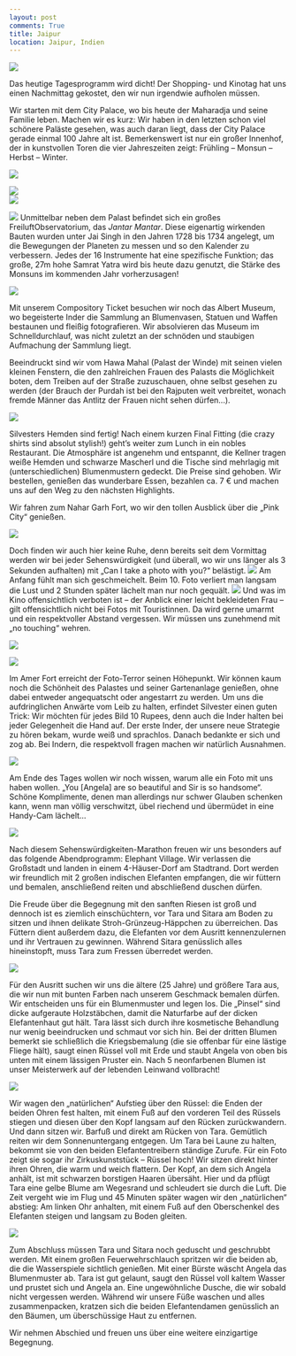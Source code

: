 ```yaml
---
layout: post
comments: True
title: Jaipur
location: Jaipur, Indien
---
```

<p>
<a href='http://whataboutas.data.s3.amazonaws.com/images/2015-04-19-jaipur/DSC_2412.JPG' data-lightbox='Post' title='Wintertor im City Palace von Jaipur (Detail)'
><img class='img-wide' src='http://whataboutas.data.s3.amazonaws.com/images/2015-04-19-jaipur/previews/DSC_2412.jpg' /></a>
</p>
<p>
Das heutige Tagesprogramm wird dicht! Der Shopping- und Kinotag hat uns einen Nachmittag gekostet, den wir nun irgendwie aufholen müssen.
</p>
<p>
Wir starten mit dem City Palace, wo bis heute der Maharadja und seine Familie leben. Machen wir es kurz: Wir haben in den letzten schon viel schönere Paläste gesehen, was auch daran liegt, dass der City Palace gerade einmal 100 Jahre alt ist. Bemerkenswert ist nur ein großer Innenhof, der in kunstvollen Toren die vier Jahreszeiten zeigt: Frühling – Monsun – Herbst – Winter.
</p>
<p>
<a href='http://whataboutas.data.s3.amazonaws.com/images/2015-04-19-jaipur/DSC_2436.JPG' data-lightbox='Post' title='Wir vor dem Monsun-Tor'
><img class='img-wide' src='http://whataboutas.data.s3.amazonaws.com/images/2015-04-19-jaipur/DSC_2436.JPG' /></a>
</p>
<div class='image-frame'>
<div class='nailthumb-container square-thumb'><a href='http://whataboutas.data.s3.amazonaws.com/images/2015-04-19-jaipur/DSC_2434.JPG' class='imageslink' data-lightbox='Post' title='Bronzetür im Palast'><img class='images' src='http://whataboutas.data.s3.amazonaws.com/images/2015-04-19-jaipur/thumbs/DSC_2434.JPG' /></a>
</div>
<div class='nailthumb-container square-thumb'><a href='http://whataboutas.data.s3.amazonaws.com/images/2015-04-19-jaipur/DSC_2427.JPG' class='imageslink' data-lightbox='Post' title='Der City Palace von Jaipur'><img class='images' src='http://whataboutas.data.s3.amazonaws.com/images/2015-04-19-jaipur/thumbs/DSC_2427.JPG' /></a>
</div>
</div>
<p>
<a href='http://whataboutas.data.s3.amazonaws.com/images/2015-04-19-jaipur/DSC_2467.JPG' class='imageslink' data-lightbox='Post' title='Jantar Mantar'><img class='rechts' src='http://whataboutas.data.s3.amazonaws.com/images/2015-04-19-jaipur/thumbs/DSC_2467.JPG' /></a>
Unmittelbar neben dem Palast befindet sich ein großes FreiluftObservatorium, das <i>Jantar Mantar</i>.
Diese eigenartig wirkenden Bauten wurden unter Jai Singh in den Jahren 1728 bis 1734 angelegt, um die Bewegungen der Planeten zu messen und so den Kalender zu verbessern. Jedes der 16 Instrumente hat eine spezifische Funktion; das große, 27m hohe Samrat Yatra wird bis heute dazu genutzt, die Stärke des Monsuns im kommenden Jahr vorherzusagen!
</p>
<p>
<a href='http://whataboutas.data.s3.amazonaws.com/images/2015-04-19-jaipur/DSC_2462.JPG' data-lightbox='Post' title='Das Observatorium Jantar Mantar - Bauten zur Beobachtung einzelner Sternzeichen'><img class='img-wide' src='http://whataboutas.data.s3.amazonaws.com/images/2015-04-19-jaipur/DSC_2462.JPG' /></a>
</p>
<p>
Mit unserem Compository Ticket besuchen wir noch das Albert Museum, wo begeisterte Inder die Sammlung an Blumenvasen, Statuen und Waffen bestaunen und fleißig fotografieren. Wir absolvieren das Museum im Schnelldurchlauf, was nicht zuletzt an der schnöden und staubigen Aufmachung der Sammlung liegt.
</p>
<p>
Beeindruckt sind wir vom Hawa Mahal (Palast der Winde) mit seinen vielen kleinen Fenstern, die den zahlreichen Frauen des Palasts die Möglichkeit boten, dem Treiben auf der Straße zuzuschauen, ohne selbst gesehen zu werden (der Brauch der Purdah ist bei den Rajputen weit verbreitet, wonach fremde Männer das Antlitz der Frauen nicht sehen dürfen...).
</p>
<p>
<a href='http://whataboutas.data.s3.amazonaws.com/images/2015-04-19-jaipur/DSC_2355.JPG' data-lightbox='Post' title='Hawa Mahal - Palast der Winde'><img class='img-wide' src='http://whataboutas.data.s3.amazonaws.com/images/2015-04-19-jaipur/DSC_2355.JPG' /></a>
</p>
<p>
Silvesters Hemden sind fertig! Nach einem kurzen Final Fitting (die crazy shirts sind absolut stylish!) geht’s weiter zum Lunch in ein nobles Restaurant. Die Atmosphäre ist angenehm und entspannt, die Kellner tragen weiße Hemden und schwarze Mascherl und die Tische sind mehrlagig mit (unterschiedlichen) Blumenmustern gedeckt. Die Preise sind gehoben. Wir bestellen, genießen das wunderbare Essen, bezahlen ca. 7 € und machen uns auf den Weg zu den nächsten Highlights.
</p>
<p>
Wir fahren zum Nahar Garh Fort, wo wir den tollen Ausblick über die „Pink City“ genießen.
</p>
<p>
<a href='http://whataboutas.data.s3.amazonaws.com/images/2015-04-19-jaipur/DSC_2540.JPG' data-lightbox='Post' title='Blick über die Mauern des Nahar Garh Fort auf Jaipur'><img class='img-wide' src='http://whataboutas.data.s3.amazonaws.com/images/2015-04-19-jaipur/DSC_2540.JPG' /></a>
</p>
<p>
Doch finden wir auch hier keine Ruhe, denn bereits seit dem Vormittag werden wir bei jeder Sehenswürdigkeit (und überall, wo wir uns länger als 3 Sekunden aufhalten) mit „Can I take a photo with you?“ belästigt.
<a href='http://whataboutas.data.s3.amazonaws.com/images/2015-04-19-jaipur/DSC_2568.JPG' class='imageslink' data-lightbox='Post' title='Im Nahar Garh Fort'><img class='rechts' src='http://whataboutas.data.s3.amazonaws.com/images/2015-04-19-jaipur/thumbs/DSC_2568.JPG' /></a>
Am Anfang fühlt man sich geschmeichelt. Beim 10. Foto verliert man langsam die Lust und 2 Stunden später lächelt man nur noch gequält.
<a href='http://whataboutas.data.s3.amazonaws.com/images/2015-04-19-jaipur/DSC_2553.JPG' class='imageslink' data-lightbox='Post' title='Im Nahar Garh Fort'><img class='links' src='http://whataboutas.data.s3.amazonaws.com/images/2015-04-19-jaipur/thumbs/DSC_2553.JPG' /></a>
Und was im Kino offensichtlich verboten ist – der Anblick einer leicht bekleideten Frau – gilt offensichtlich nicht bei  Fotos mit Touristinnen. Da wird gerne umarmt und ein respektvoller Abstand vergessen. Wir müssen uns zunehmend mit „no touching“ wehren.
</p>
<p>
<a href='http://whataboutas.data.s3.amazonaws.com/images/2015-04-19-jaipur/DSC_2575.JPG' data-lightbox='Post' title='Affe im Nahar Garh Fort'><img class='img-wide' src='http://whataboutas.data.s3.amazonaws.com/images/2015-04-19-jaipur/DSC_2575.JPG' /></a>
</p>
<p>
<a href='http://whataboutas.data.s3.amazonaws.com/images/2015-04-19-jaipur/DSC_2582.JPG' data-lightbox='Post' title='Affe (diesmal ein echter!) im Nahar Garh Fort'><img class='img-wide' src='http://whataboutas.data.s3.amazonaws.com/images/2015-04-19-jaipur/DSC_2582.JPG' /></a>
</p>
<p>
Im Amer Fort erreicht der Foto-Terror seinen Höhepunkt. Wir können kaum noch die Schönheit des Palastes und seiner Gartenanlage genießen, ohne dabei entweder angequatscht oder angestarrt zu werden. Um uns die aufdringlichen Anwärte vom Leib zu halten, erfindet Silvester einen guten Trick: Wir möchten für jedes Bild 10 Rupees, denn auch die Inder halten bei jeder Gelegenheit die Hand auf. Der erste Inder, der unsere neue Strategie zu hören bekam, wurde weiß und sprachlos. Danach bedankte er sich und zog ab. Bei Indern, die respektvoll fragen machen wir natürlich Ausnahmen.
</p>
<p>
<a href='http://whataboutas.data.s3.amazonaws.com/images/2015-04-19-jaipur/DSC_2673.JPG' data-lightbox='Post' title='Angela beim Fotoshooting'><img class='img-wide' src='http://whataboutas.data.s3.amazonaws.com/images/2015-04-19-jaipur/DSC_2673.JPG' /></a>
</p>
<p>
Am Ende des Tages wollen wir noch wissen, warum alle ein Foto mit uns haben wollen. „You [Angela] are so beautiful and Sir is so handsome“. Schöne Komplimente, denen man allerdings nur schwer Glauben schenken kann, wenn man völlig verschwitzt, übel riechend und übermüdet in eine Handy-Cam lächelt…
</p>
<p>
<a href='http://whataboutas.data.s3.amazonaws.com/images/2015-04-19-jaipur/DSC_2678.JPG' data-lightbox='Post' title='Das Amer-Fort'><img class='img-wide' src='http://whataboutas.data.s3.amazonaws.com/images/2015-04-19-jaipur/DSC_2678.JPG' /></a>
</p>
<p>
Nach diesem Sehenswürdigkeiten-Marathon freuen wir uns besonders auf das folgende Abendprogramm: Elephant Village. Wir verlassen die Großstadt und landen in einem 4-Häuser-Dorf am Stadtrand. Dort werden wir freundlich mit 2 großen indischen Elefanten empfangen, die wir füttern und bemalen, anschließend reiten und abschließend duschen dürfen.
</p>
<p>
Die Freude über die Begegnung mit den sanften Riesen ist groß und dennoch ist es ziemlich einschüchtern, vor Tara und Sitara am Boden zu sitzen und ihnen delikate Stroh-Grünzeug-Häppchen zu überreichen. Das Füttern dient außerdem dazu, die Elefanten vor dem Ausritt kennenzulernen und ihr Vertrauen zu gewinnen. Während Sitara genüsslich alles hineinstopft, muss Tara zum Fressen überredet werden.
</p>
<p>
<a href='http://whataboutas.data.s3.amazonaws.com/images/2015-04-19-jaipur/DSC_2717.JPG' data-lightbox='Post' title='Füttern der Riesen'><img class='img-wide' src='http://whataboutas.data.s3.amazonaws.com/images/2015-04-19-jaipur/DSC_2717.JPG' /></a>
</p>
<p>
Für den Ausritt suchen wir uns die ältere (25 Jahre) und größere Tara aus, die wir nun mit bunten Farben nach unserem Geschmack bemalen dürfen. Wir entscheiden uns für ein Blumenmuster und legen los. Die „Pinsel“ sind dicke aufgeraute Holzstäbchen, damit die Naturfarbe auf der dicken Elefantenhaut gut hält. Tara lässt sich durch ihre kosmetische Behandlung nur wenig beeindrucken und schmaut vor sich hin. Bei der dritten Blumen bemerkt sie schließlich die Kriegsbemalung (die sie offenbar für eine lästige Fliege hält), saugt einen Rüssel voll mit Erde und staubt Angela von oben bis unten mit einem lässigen Pruster ein. Nach 5 neonfarbenen Blumen ist unser Meisterwerk auf der lebenden Leinwand vollbracht!
</p>
<p>
<a href='http://whataboutas.data.s3.amazonaws.com/images/2015-04-19-jaipur/DSC_2741.JPG' data-lightbox='Post' title='Angela verwirklicht sich künstlerisch auf Elefantenhaut'><img class='img-wide' src='http://whataboutas.data.s3.amazonaws.com/images/2015-04-19-jaipur/DSC_2741.JPG' /></a>
</p>
<p>
Wir wagen den „natürlichen“ Aufstieg über den Rüssel: die Enden der beiden Ohren fest halten, mit einem Fuß auf den vorderen Teil des Rüssels stiegen und diesen über den Kopf langsam auf den Rücken zurückwandern. Und dann sitzen wir. Barfuß und direkt am Rücken von Tara. Gemütlich reiten wir dem Sonnenuntergang entgegen. Um Tara bei Laune zu halten, bekommt sie von den beiden Elefantentreibern ständige Zurufe. Für ein Foto zeigt sie sogar ihr Zirkuskunststück – Rüssel hoch! Wir sitzen direkt hinter ihren Ohren, die warm und weich flattern. Der Kopf, an dem sich Angela anhält, ist mit schwarzen borstigen Haaren übersäht. Hier und da pflügt Tara eine gelbe Blume am Wegesrand und schleudert sie durch die Luft. Die Zeit vergeht wie im Flug und 45 Minuten später wagen wir den „natürlichen“ abstieg: Am linken Ohr anhalten, mit einem Fuß auf den Oberschenkel des Elefanten steigen und langsam zu Boden gleiten.
</p>
<p>
<a href='http://whataboutas.data.s3.amazonaws.com/images/2015-04-19-jaipur/DSC_2782.JPG' data-lightbox='Post' title='Wir auf Tara! Elefantenritt: Check.'><img class='img-wide' src='http://whataboutas.data.s3.amazonaws.com/images/2015-04-19-jaipur/DSC_2782.JPG' /></a>
</p>
<p>
Zum Abschluss müssen Tara und Sitara noch geduscht und geschrubbt werden. Mit einem großen Feuerwehrschlauch spritzen wir die beiden ab, die die Wasserspiele sichtlich genießen. Mit einer Bürste wäscht Angela das Blumenmuster ab. Tara ist gut gelaunt, saugt den Rüssel voll kaltem Wasser und prustet sich und Angela an. Eine ungewöhnliche Dusche, die wir sobald nicht vergessen werden. Während wir unsere Füße waschen und alles zusammenpacken, kratzen sich die beiden Elefantendamen genüsslich an den Bäumen, um überschüssige Haut zu entfernen.
</p>
<p>
Wir nehmen Abschied und freuen uns über eine weitere einzigartige Begegnung.
</p>
